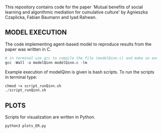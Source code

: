 This repository contains code for the paper `Mutual benefits of social learning and algorithmic mediation for cumulative culture' by Agnieszka Czaplicka, Fabian Baumann and Iyad Rahwan.

## MODEL EXECUTION

The code implementing agent-based model to reproduce results from the paper was written in C.
``` r
# in terminal use gcc to compile the file (modelQinn.c) and make an executable (modelQinn) 
gcc -Wall -o modelQinn modelQinn.c -lm
```
Example execution of modelQinn is given is bash scripts. To run the scripts in terminal type:
``` r
chmod +x script_runQinn.sh
./script_runQinn.sh
```

## PLOTS

Scripts for visualization are written in Python. 
``` r
python3 plots_ER.py
```
